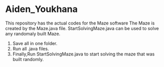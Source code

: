 # Aiden_Youkhana
This repository has the actual codes for the Maze software
The Maze is created by the Maze.java file.
StartSolvingMaze.java can be used to solve any randomaly built Maze.

1. Save all in one folder. 
2. Run all .java files.
3. Finally,Run StartSolvingMaze.java to start solving the maze that was built randomly.
